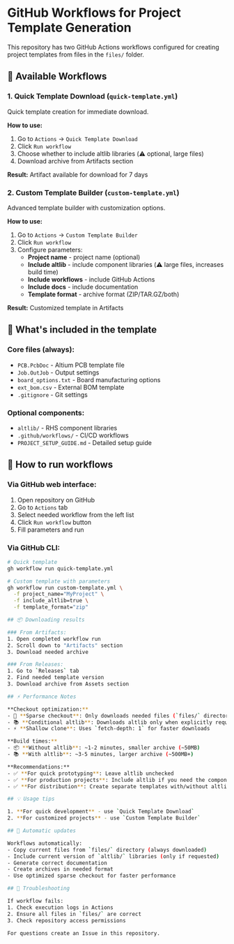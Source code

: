 # GitHub Workflows for Project Template Generation

This repository has two GitHub Actions workflows configured for creating project templates from files in the `files/` folder.

## 🚀 Available Workflows

### 1. **Quick Template Download** (`quick-template.yml`) 
Quick template creation for immediate download.

**How to use:**
1. Go to `Actions` → `Quick Template Download`  
2. Click `Run workflow`
3. Choose whether to include altlib libraries (⚠️ optional, large files)
4. Download archive from Artifacts section

**Result:** Artifact available for download for 7 days

### 2. **Custom Template Builder** (`custom-template.yml`)
Advanced template builder with customization options.

**How to use:**
1. Go to `Actions` → `Custom Template Builder`
2. Click `Run workflow`
3. Configure parameters:
   - **Project name** - project name (optional)
   - **Include altlib** - include component libraries (⚠️ large files, increases build time)
   - **Include workflows** - include GitHub Actions
   - **Include docs** - include documentation
   - **Template format** - archive format (ZIP/TAR.GZ/both)

**Result:** Customized template in Artifacts

## 📁 What's included in the template

### Core files (always):
- `PCB.PcbDoc` - Altium PCB template file
- `Job.OutJob` - Output settings
- `board_options.txt` - Board manufacturing options  
- `ext_bom.csv` - External BOM template
- `.gitignore` - Git settings

### Optional components:
- `altlib/` - RHS component libraries
- `.github/workflows/` - CI/CD workflows
- `PROJECT_SETUP_GUIDE.md` - Detailed setup guide

## 🔧 How to run workflows

### Via GitHub web interface:
1. Open repository on GitHub
2. Go to `Actions` tab
3. Select needed workflow from the left list
4. Click `Run workflow` button
5. Fill parameters and run

### Via GitHub CLI:
```bash
# Quick template
gh workflow run quick-template.yml

# Custom template with parameters
gh workflow run custom-template.yml \
  -f project_name="MyProject" \
  -f include_altlib=true \
  -f template_format="zip"

## 📦 Downloading results

### From Artifacts:
1. Open completed workflow run
2. Scroll down to "Artifacts" section
3. Download needed archive

### From Releases:
1. Go to `Releases` tab
2. Find needed template version
3. Download archive from Assets section

## ⚡ Performance Notes

**Checkout optimization:**
- 🚀 **Sparse checkout**: Only downloads needed files (`files/` directory and docs)
- 📚 **Conditional altlib**: Downloads altlib only when explicitly requested
- ⚡ **Shallow clone**: Uses `fetch-depth: 1` for faster downloads

**Build times:**
- 📦 **Without altlib**: ~1-2 minutes, smaller archive (~50MB)
- 📚 **With altlib**: ~3-5 minutes, larger archive (~500MB+)

**Recommendations:**
- ✅ **For quick prototyping**: Leave altlib unchecked
- ✅ **For production projects**: Include altlib if you need the component libraries
- ✅ **For distribution**: Create separate templates with/without altlib

## 💡 Usage tips

1. **For quick development** - use `Quick Template Download`
2. **For customized projects** - use `Custom Template Builder`

## 🔄 Automatic updates

Workflows automatically:
- Copy current files from `files/` directory (always downloaded)
- Include current version of `altlib/` libraries (only if requested)
- Generate correct documentation
- Create archives in needed format
- Use optimized sparse checkout for faster performance

## 🐛 Troubleshooting

If workflow fails:
1. Check execution logs in Actions
2. Ensure all files in `files/` are correct
3. Check repository access permissions

For questions create an Issue in this repository.
